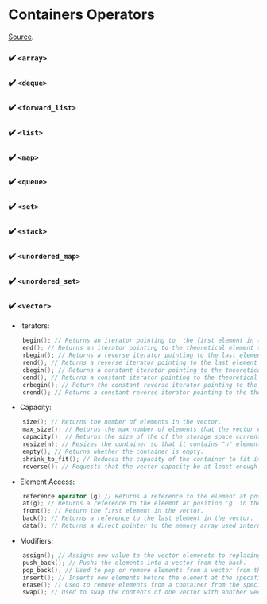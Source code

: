 # Containers Operators

[Source](https://www.cplusplus.com/reference/stl/).

### :heavy_check_mark: `<array>`

### :heavy_check_mark: `<deque>`

### :heavy_check_mark: `<forward_list>`

### :heavy_check_mark: `<list>`

### :heavy_check_mark: `<map>`

### :heavy_check_mark: `<queue>`

### :heavy_check_mark: `<set>`

### :heavy_check_mark: `<stack>`

### :heavy_check_mark: `<unordered_map>`

### :heavy_check_mark: `<unordered_set>`

### :heavy_check_mark: `<vector>`

- Iterators:

```c++
    begin(); // Returns an iterator pointing to  the first element in the vector.
    end(); // Returns an iterator pointing to the theoretical element that follows the last element in the vector.
    rbegin(); // Returns a reverse iterator pointing to the last element in the vector (reverse beginning).
    rend(); // Returns a reverse iterator pointing to the last element preceding the first elelemt in the vector (considered as reverse end).
    cbegin(); // Returns a constant iterator pointing to the theoretical element preceding the first element in the vector (considered as reverse end).
    cend(); // Returns a constant iterator pointing to the theoretical element that follows the last element in the vector.
    crbegin(); // Return the constant reverse iterator pointing to the last element in the vector (reverse beginning). It moves from last to first element.
    crend(); // Returns a constant reverse iterator pointing to the theoretical element preceding the first element in the vector (considered as reversed end).

```

- Capacity:

```c++
    size(); // Returns the number of elements in the vector.
    max_size(); // Returns the max number of elements that the vector can hold.
    capacity(); // Returns the size of the of the storage space currently allocated to the vector expressed as number of elements.
    resize(n); // Resizes the container so that it contains "n" elements.
    empty(); // Returns whether the container is empty.
    shrink_to_fit(); // Reduces the capacity of the container to fit its size and destroys all elements beyong the capacity.
    reverse(); // Requests that the vector capacity be at least enough to contain n elements.

```

- Element Access:

```c++
    reference operator [g] // Returns a reference to the element at position g in the vector.
    at(g); // Returns a reference to the eleemnt at position 'g' in the vector.
    front(); // Return the first element in the vector.
    back(); // Returns a reference to the last element in the vector.
    data(); // Returns a direct pointer to the memory array used internally by the vector to store its own elements.
```

- Modifiers:

```c++
    assign(); // Assigns new value to the vector elemenets to replacing old ones.
    push_back(); // Pushs the elements into a vector from the back.
    pop_back(); // Used to pop or remove elements from a vector from the back.
    insert(); // Inserts new elements before the element at the specified position.
    erase(); // Used to remove elements from a container from the specified position or range.
    swap(); // Used to swap the contents of one vector with another vector of same type.
```
